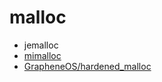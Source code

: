 # malloc

- jemalloc
- [mimalloc](https://github.com/jemalloc/jemalloc)
- [GrapheneOS/hardened_malloc](https://github.com/GrapheneOS/hardened_malloc)
